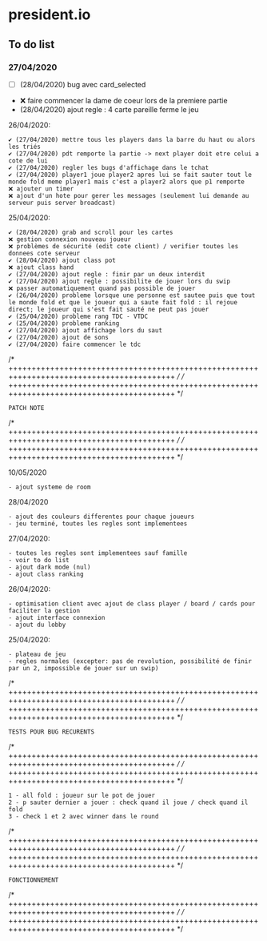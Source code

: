 # president.io

## To do list

### 27/04/2020

- [ ] (28/04/2020) bug avec card_selected
- ❌ faire commencer la dame de coeur lors de la premiere partie
- (28/04/2020) ajout regle : 4 carte pareille ferme le jeu


26/04/2020:

    ✔️ (27/04/2020) mettre tous les players dans la barre du haut ou alors les triés
    ✔️ (27/04/2020) pdt remporte la partie -> next player doit etre celui a cote de lui
    ✔️ (27/04/2020) regler les bugs d'affichage dans le tchat
    ✔️ (27/04/2020) player1 joue player2 apres lui se fait sauter tout le monde fold meme player1 mais c'est a player2 alors que p1 remporte
    ❌ ajouter un timer
    ❌ ajout d'un hote pour gerer les messages (seulement lui demande au serveur puis server broadcast)

25/04/2020:

    ✔️ (28/04/2020) grab and scroll pour les cartes
    ❌ gestion connexion nouveau joueur
    ❌ problèmes de sécurité (edit cote client) / verifier toutes les donnees cote serveur
    ✔️ (28/04/2020) ajout class pot
    ❌ ajout class hand
    ✔️ (27/04/2020) ajout regle : finir par un deux interdit
    ✔️ (27/04/2020) ajout regle : possibilite de jouer lors du swip
    ❌ passer automatiquement quand pas possible de jouer
    ✔️ (26/04/2020) probleme lorsque une personne est sautee puis que tout le monde fold et que le joueur qui a saute fait fold : il rejoue direct; le joueur qui s'est fait sauté ne peut pas jouer
    ✔️ (25/04/2020) probleme rang TDC - VTDC
    ✔️ (25/04/2020) probleme ranking
    ✔️ (27/04/2020) ajout affichage lors du saut
    ✔️ (27/04/2020) ajout de sons
    ✔️ (27/04/2020) faire commencer le tdc

/* ++++++++++++++++++++++++++++++++++++++++++++++++++++++++++++++++++++++++++++++++++++++++++ */
/* ++++++++++++++++++++++++++++++++++++++++++++++++++++++++++++++++++++++++++++++++++++++++++ */

    PATCH NOTE

/* ++++++++++++++++++++++++++++++++++++++++++++++++++++++++++++++++++++++++++++++++++++++++++ */
/* ++++++++++++++++++++++++++++++++++++++++++++++++++++++++++++++++++++++++++++++++++++++++++ */

10/05/2020

    - ajout systeme de room

28/04/2020

    - ajout des couleurs differentes pour chaque joueurs
    - jeu terminé, toutes les regles sont implementees

27/04/2020:

    - toutes les regles sont implementees sauf famille
    - voir to do list
    - ajout dark mode (nul)
    - ajout class ranking

26/04/2020:

    - optimisation client avec ajout de class player / board / cards pour faciliter la gestion
    - ajout interface connexion
    - ajout du lobby

25/04/2020:

    - plateau de jeu
    - regles normales (excepter: pas de revolution, possibilité de finir par un 2, impossible de jouer sur un swip)

/* ++++++++++++++++++++++++++++++++++++++++++++++++++++++++++++++++++++++++++++++++++++++++++ */
/* ++++++++++++++++++++++++++++++++++++++++++++++++++++++++++++++++++++++++++++++++++++++++++ */

    TESTS POUR BUG RECURENTS

/* ++++++++++++++++++++++++++++++++++++++++++++++++++++++++++++++++++++++++++++++++++++++++++ */
/* ++++++++++++++++++++++++++++++++++++++++++++++++++++++++++++++++++++++++++++++++++++++++++ */

    1 - all fold : joueur sur le pot de jouer
    2 - p sauter dernier a jouer : check quand il joue / check quand il fold
    3 - check 1 et 2 avec winner dans le round 

/* ++++++++++++++++++++++++++++++++++++++++++++++++++++++++++++++++++++++++++++++++++++++++++ */
/* ++++++++++++++++++++++++++++++++++++++++++++++++++++++++++++++++++++++++++++++++++++++++++ */

    FONCTIONNEMENT

/* ++++++++++++++++++++++++++++++++++++++++++++++++++++++++++++++++++++++++++++++++++++++++++ */
/* ++++++++++++++++++++++++++++++++++++++++++++++++++++++++++++++++++++++++++++++++++++++++++ */


